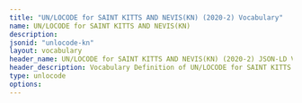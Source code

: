 ```yaml
---
title: "UN/LOCODE for SAINT KITTS AND NEVIS(KN) (2020-2) Vocabulary"
name: UN/LOCODE for SAINT KITTS AND NEVIS(KN) 
description: 
jsonid: "unlocode-kn"
layout: vocabulary
header_name: UN/LOCODE for SAINT KITTS AND NEVIS(KN) (2020-2) JSON-LD Vocabulary
header_description: Vocabulary Definition of UN/LOCODE for SAINT KITTS AND NEVIS(KN) (2020-2) semantics in HTML format. JSON-LD format is available at [unlocode-kn.jsonld](/vocabulary/unlocode-kn.jsonld)
type: unlocode
options:
---
```

